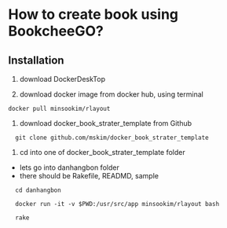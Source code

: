 # How to create book using BookcheeGO?


## Installation

1. download DockerDeskTop

1. download docker image from docker hub, using terminal

```
docker pull minsookim/rlayout

```
1. download docker_book_strater_template from Github

```
  git clone github.com/mskim/docker_book_strater_template

```

1. cd into one of docker_book_strater_template folder
  - lets go into danhangbon folder
  - there should be Rakefile, READMD, sample

```
  cd danhangbon

  docker run -it -v $PWD:/usr/src/app minsookim/rlayout bash

  rake

```